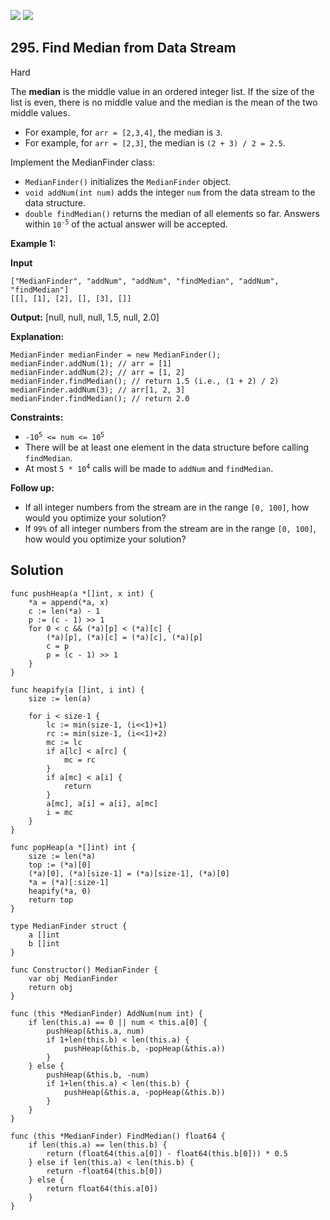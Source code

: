 [![](https://img.shields.io/github/stars/LeetCode-in-Go/LeetCode-in-Go?label=Stars&style=flat-square)](https://github.com/LeetCode-in-Go/LeetCode-in-Go)
[![](https://img.shields.io/github/forks/LeetCode-in-Go/LeetCode-in-Go?label=Fork%20me%20on%20GitHub%20&style=flat-square)](https://github.com/LeetCode-in-Go/LeetCode-in-Go/fork)

## 295\. Find Median from Data Stream

Hard

The **median** is the middle value in an ordered integer list. If the size of the list is even, there is no middle value and the median is the mean of the two middle values.

*   For example, for `arr = [2,3,4]`, the median is `3`.
*   For example, for `arr = [2,3]`, the median is `(2 + 3) / 2 = 2.5`.

Implement the MedianFinder class:

*   `MedianFinder()` initializes the `MedianFinder` object.
*   `void addNum(int num)` adds the integer `num` from the data stream to the data structure.
*   `double findMedian()` returns the median of all elements so far. Answers within <code>10<sup>-5</sup></code> of the actual answer will be accepted.

**Example 1:**

**Input**

    ["MedianFinder", "addNum", "addNum", "findMedian", "addNum", "findMedian"]
    [[], [1], [2], [], [3], []]

**Output:** [null, null, null, 1.5, null, 2.0]

**Explanation:**

    MedianFinder medianFinder = new MedianFinder();
    medianFinder.addNum(1); // arr = [1]
    medianFinder.addNum(2); // arr = [1, 2]
    medianFinder.findMedian(); // return 1.5 (i.e., (1 + 2) / 2)
    medianFinder.addNum(3); // arr[1, 2, 3]
    medianFinder.findMedian(); // return 2.0 

**Constraints:**

*   <code>-10<sup>5</sup> <= num <= 10<sup>5</sup></code>
*   There will be at least one element in the data structure before calling `findMedian`.
*   At most <code>5 * 10<sup>4</sup></code> calls will be made to `addNum` and `findMedian`.

**Follow up:**

*   If all integer numbers from the stream are in the range `[0, 100]`, how would you optimize your solution?
*   If `99%` of all integer numbers from the stream are in the range `[0, 100]`, how would you optimize your solution?

## Solution

```golang
func pushHeap(a *[]int, x int) {
	*a = append(*a, x)
	c := len(*a) - 1
	p := (c - 1) >> 1
	for 0 < c && (*a)[p] < (*a)[c] {
		(*a)[p], (*a)[c] = (*a)[c], (*a)[p]
		c = p
		p = (c - 1) >> 1
	}
}

func heapify(a []int, i int) {
	size := len(a)

	for i < size-1 {
		lc := min(size-1, (i<<1)+1)
		rc := min(size-1, (i<<1)+2)
		mc := lc
		if a[lc] < a[rc] {
			mc = rc
		}
		if a[mc] < a[i] {
			return
		}
		a[mc], a[i] = a[i], a[mc]
		i = mc
	}
}

func popHeap(a *[]int) int {
	size := len(*a)
	top := (*a)[0]
	(*a)[0], (*a)[size-1] = (*a)[size-1], (*a)[0]
	*a = (*a)[:size-1]
	heapify(*a, 0)
	return top
}

type MedianFinder struct {
	a []int
	b []int
}

func Constructor() MedianFinder {
	var obj MedianFinder
	return obj
}

func (this *MedianFinder) AddNum(num int) {
	if len(this.a) == 0 || num < this.a[0] {
		pushHeap(&this.a, num)
		if 1+len(this.b) < len(this.a) {
			pushHeap(&this.b, -popHeap(&this.a))
		}
	} else {
		pushHeap(&this.b, -num)
		if 1+len(this.a) < len(this.b) {
			pushHeap(&this.a, -popHeap(&this.b))
		}
	}
}

func (this *MedianFinder) FindMedian() float64 {
	if len(this.a) == len(this.b) {
		return (float64(this.a[0]) - float64(this.b[0])) * 0.5
	} else if len(this.a) < len(this.b) {
		return -float64(this.b[0])
	} else {
		return float64(this.a[0])
	}
}
```